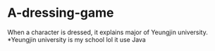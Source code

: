 # A-dressing-game
When a character is dressed, it explains major of Yeungjin university.  *Yeungjin university is my school lol
it use Java
